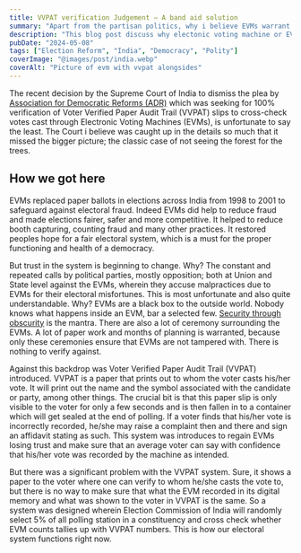 ```yaml
---
title: VVPAT verification Judgement — A band aid solution
summary: "Apart from the partisan politics, why i believe EVMs warrant a critical look for restoring peoples belief in the fairness of Indian democracy."
description: "This blog post discuss why electonic voting machine or EVMs as called in India warrants a critical look"
pubDate: "2024-05-08"
tags: ["Election Reform", "India", "Democracy", "Polity"]
coverImage: "@images/post/india.webp"
coverAlt: "Picture of evm with vvpat alongsides"
---
```


The recent decision by the Supreme Court of India to dismiss the plea by [Association for Democratic Reforms (ADR)](https://adrindia.org/) which was seeking for 100% verification of Voter Verified Paper Audit Trail (VVPAT) slips to cross-check votes cast through Electronic Voting Machines (EVMs), is unfortunate to say the least. The Court i believe was caught up in the details so much that it missed the bigger picture; the classic case of not seeing the forest for the trees.

## How we got here

EVMs replaced paper ballots in elections across India from 1998 to 2001 to safeguard against electoral fraud. Indeed EVMs did help to reduce fraud and made elections fairer, safer and more competitive. It helped to reduce booth capturing, counting fraud and many other practices. It restored peoples hope for a fair electoral system, which is a must for the proper functioning and health of a democracy.

But trust in the system is beginning to change. Why? The constant and repeated calls by political parties, mostly opposition; both at Union and State level against the EVMs, wherein they accuse malpractices due to EVMs for their electoral misfortunes. This is most unfortunate and also quite understandable. Why? EVMs are a black box to the outside world. Nobody knows what happens inside an EVM, bar a selected few. [Security through obscurity](https://en.wikipedia.org/wiki/Security_through_obscurity) is the mantra. There are also a lot of ceremony surrounding the EVMs. A lot of paper work and months of planning is warranted, because only these ceremonies ensure that EVMs are not tampered with. There is nothing to verify against.

Against this backdrop was Voter Verified Paper Audit Trail (VVPAT) introduced. VVPAT is a paper that prints out to whom the voter casts his/her vote. It will print out the name and the symbol associated with the candidate or party, among other things. The crucial bit is that this paper slip is only visible to the voter for only a few seconds and is then fallen in to a container which will get sealed at the end of polling. If a voter finds that his/her vote is incorrectly recorded, he/she may raise a complaint then and there and sign an affidavit stating as such. This system was introduces to regain EVMs losing trust and make sure that an average voter can say with confidence that his/her vote was recorded by the machine as intended.

But there was a significant problem with the VVPAT system. Sure, it shows a paper to the voter where one can verify to whom he/she casts the vote to, but there is no way to make sure that what the EVM recorded in its digital memory and what was shown to the voter in VVPAT is the same. So a system was designed wherein Election Commission of India will randomly select 5% of all polling station in a constituency and cross check whether EVM counts tallies up with VVPAT numbers. This is how our electoral system functions right now.
